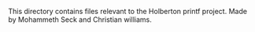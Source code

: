 This directory contains files relevant 
to the Holberton printf project.
Made by Mohammeth Seck and Christian williams.
